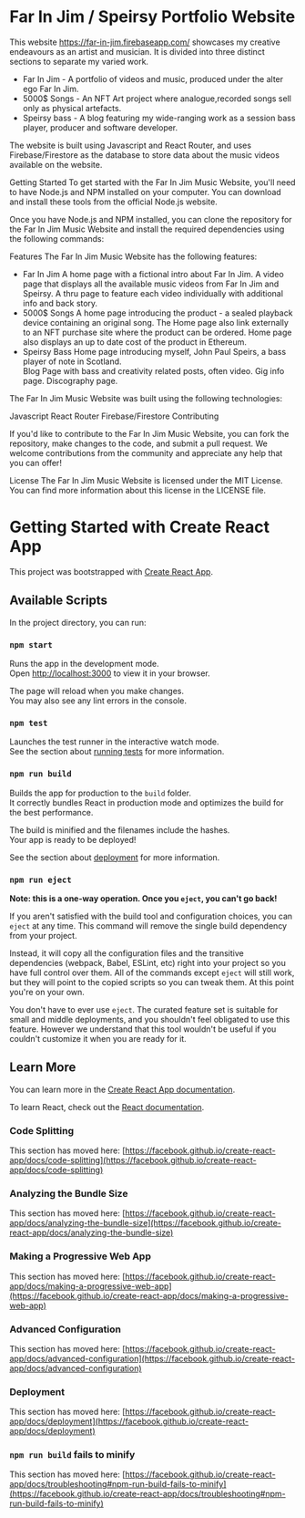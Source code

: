 # Far In Jim / Speirsy Portfolio Website

This website https://far-in-jim.firebaseapp.com/ showcases my creative endeavours as an artist and musician. It is divided into three distinct sections to separate my varied work. 
* Far In Jim - A portfolio of videos and music, produced under the alter ego Far In Jim. 
* 5000$ Songs - An NFT Art project where analogue,recorded songs sell only as physical artefacts.
* Speirsy bass - A blog featuring my wide-ranging work as a session bass player, producer and software developer.  

The website is built using Javascript and React Router, and uses Firebase/Firestore as the database to store data about the music videos available on the website.


Getting Started
To get started with the Far In Jim Music Website, you'll need to have Node.js and NPM installed on your computer. You can download and install these tools from the official Node.js website.

Once you have Node.js and NPM installed, you can clone the repository for the Far In Jim Music Website and install the required dependencies using the following commands:
<!-- 
bash
Copy code
git clone https://github.com/your-username/farinjimmusic.git
cd farinjimmusic
npm install
After the dependencies have been installed, you can start the development server using the following command:

sql
Copy code
npm start
This will start the development server on your computer and open the website in your default browser. You can now explore the website and watch music videos from Far In Jim! -->

Features
The Far In Jim Music Website has the following features:
* Far In Jim
A home page with a fictional intro about Far In Jim.
A video page that displays all the available music videos from Far In Jim and Speirsy.
A thru page to feature each video individually with additional info and back story.
* 5000$ Songs
A home page introducing the product - a sealed playback device containing an original song. 
The Home page also link externally to an NFT purchase site where the product can be ordered.
Home page also displays an up to date cost of the product in Ethereum. 
* Speirsy Bass
Home page introducing myself, John Paul Speirs, a bass player of note in Scotland.  
Blog Page with bass and creativity related posts, often video. 
Gig info page.
Discography page.


The Far In Jim Music Website was built using the following technologies:

Javascript
React Router
Firebase/Firestore
Contributing

If you'd like to contribute to the Far In Jim Music Website, you can fork the repository, make changes to the code, and submit a pull request. We welcome contributions from the community and appreciate any help that you can offer!

License
The Far In Jim Music Website is licensed under the MIT License. You can find more information about this license in the LICENSE file.

# Getting Started with Create React App

This project was bootstrapped with [Create React App](https://github.com/facebook/create-react-app).

## Available Scripts

In the project directory, you can run:

### `npm start`

Runs the app in the development mode.\
Open [http://localhost:3000](http://localhost:3000) to view it in your browser.

The page will reload when you make changes.\
You may also see any lint errors in the console.

### `npm test`

Launches the test runner in the interactive watch mode.\
See the section about [running tests](https://facebook.github.io/create-react-app/docs/running-tests) for more information.

### `npm run build`

Builds the app for production to the `build` folder.\
It correctly bundles React in production mode and optimizes the build for the best performance.

The build is minified and the filenames include the hashes.\
Your app is ready to be deployed!

See the section about [deployment](https://facebook.github.io/create-react-app/docs/deployment) for more information.

### `npm run eject`

**Note: this is a one-way operation. Once you `eject`, you can't go back!**

If you aren't satisfied with the build tool and configuration choices, you can `eject` at any time. This command will remove the single build dependency from your project.

Instead, it will copy all the configuration files and the transitive dependencies (webpack, Babel, ESLint, etc) right into your project so you have full control over them. All of the commands except `eject` will still work, but they will point to the copied scripts so you can tweak them. At this point you're on your own.

You don't have to ever use `eject`. The curated feature set is suitable for small and middle deployments, and you shouldn't feel obligated to use this feature. However we understand that this tool wouldn't be useful if you couldn't customize it when you are ready for it.

## Learn More

You can learn more in the [Create React App documentation](https://facebook.github.io/create-react-app/docs/getting-started).

To learn React, check out the [React documentation](https://reactjs.org/).

### Code Splitting

This section has moved here: [https://facebook.github.io/create-react-app/docs/code-splitting](https://facebook.github.io/create-react-app/docs/code-splitting)

### Analyzing the Bundle Size

This section has moved here: [https://facebook.github.io/create-react-app/docs/analyzing-the-bundle-size](https://facebook.github.io/create-react-app/docs/analyzing-the-bundle-size)

### Making a Progressive Web App

This section has moved here: [https://facebook.github.io/create-react-app/docs/making-a-progressive-web-app](https://facebook.github.io/create-react-app/docs/making-a-progressive-web-app)

### Advanced Configuration

This section has moved here: [https://facebook.github.io/create-react-app/docs/advanced-configuration](https://facebook.github.io/create-react-app/docs/advanced-configuration)

### Deployment

This section has moved here: [https://facebook.github.io/create-react-app/docs/deployment](https://facebook.github.io/create-react-app/docs/deployment)

### `npm run build` fails to minify

This section has moved here: [https://facebook.github.io/create-react-app/docs/troubleshooting#npm-run-build-fails-to-minify](https://facebook.github.io/create-react-app/docs/troubleshooting#npm-run-build-fails-to-minify)
